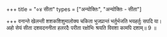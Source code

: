 +++
title = "०४ सीता"
types = ["अन्योक्तिः", "अन्योक्तिः - सीता"]

+++
वनान्ते खेलन्ती शशकशिशुमालोक्य चकिता भुजप्रान्तं भर्तुर्भजति भयहर्तुः सपदि या।  
अहो सेयं सीता दशवदननीता हलरदैः परीता रक्षोभिः श्रयति विवशा कामपि दशाम्॥ 9 ॥  